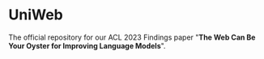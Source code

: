 # UniWeb
The official repository for our ACL 2023 Findings paper "**The Web Can Be Your Oyster for Improving Language Models**".
